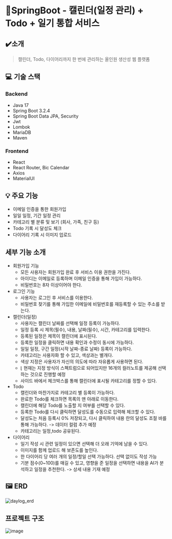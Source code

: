# 📆SpringBoot - 캘린더(일정 관리) + Todo + 일기 통합 서비스

## ✔️소개

> 캘린더, Todo, 다이어리까지 한 번에 관리하는 올인원 생산성 웹 플랫폼

## 💻 기술 스택
### Backend
- Java 17
- Spring Boot 3.2.4
- Spring Boot Data JPA, Security
- Jwt
- Lombok
- MariaDB
- Maven
### Frontend
- React
- React Router, Bic Calendar
- Axios
- MaterialUI

## 💡 주요 기능

- 이메일 인증을 통한 회원가입
- 일일 일정, 기간 일정 관리
- 카테고리 별 분류 및 보기 (회사, 가족, 친구 등)
- Todo 기록 시 달성도 체크
- 다이어리 기록 시 이미지 업로드

## 세부 기능 소개

- 회원가입 기능
    - 모든 사용자는 회원가입 완료 후 서비스 이용 권한을 가진다.
    - 아이디는 이메일로 등록하며 이메일 인증을 통해 가입이 가능하다.
    - 비밀번호는 8자 이상이어야 한다.
- 로그인 기능
    - 사용자는 로그인 후 서비스를 이용한다.
    - 비밀번호 찾기를 통해 가입한 이메일에 비밀번호를 재등록할 수 있는 주소를 받는다.
- 캘린더(일정)
    - 사용자는 캘린더 날짜를 선택해 일정 등록이 가능하다.
    - 일정 등록 시 제목(필수), 내용, 날짜(필수), 시간, 카테고리를 입력한다.
    - 등록된 일정은 제목이 캘린더에 표시된다.
    - 등록한 일정을 클릭하면 내용 확인과 수정이 동시에 가능하다.
    - 일일 일정, 구간 일정(시작 날짜-종료 날짜) 등록이 가능하다.
    - 카테고리는 사용자화 할 수 있고, 색상과는 별개다.
    - 색상 지정은 사용자가 자신의 의도에 따라 자유롭게 사용하면 된다.
    - ⌊ 현재는 지정 방식이 스펙트럼으로 되어있지만 16개의 컬러노트를 제공해 선택하는 것으로 진행할 예정
    - 사이드 바에서 체크박스를 통해 캘린더에 표시될 카테고리를 정할 수 있다.
- Todo
    - 캘린더와 마찬가지로 카테고리 별 등록이 가능하다.
    - 완료한 Todo를 체크하면 목록의 맨 아래로 이동한다.
    - 캘린더에 해당 Todo를 노출할 지 여부를 선택할 수 있다.
    - 등록한 Todo를 다시 클릭하면 달성도를 수동으로 입력해 체크할 수 있다.
    - 달성도는 처음 등록시 0% 저장되고, 다시 클릭하여 내용 란의 달성도 조절 바를 통해 가능하다. -> 데이터 컬럼 추가 예정
    - 카테고리는 일정,todo 공유된다.
- 다이어리
    - 일기 작성 시 관련 일정이 있으면 선택해 더 오래 기억에 남을 수 있다.
    - 이미지를 함께 업로드 해 보존도를 높인다.
    - 한 다이어리 당 여러 개의 일정/할일 선택 가능하다. 선택 없이도 작성 가능
    - 기분 점수(0~100)를 매길 수 있고, 영향을 준 일정을 선택하면 내용을 AI가 분석하고 일정을 추천한다. -> 상세 내용 기재 예정

## 🖼 ERD
![daylog_erd](https://github.com/user-attachments/assets/9f6da342-35a6-40d1-9594-4b41582149bb)

## 프로젝트 구조
![image](https://github.com/user-attachments/assets/4663338b-495a-4c65-b53b-9c357ecce604)
